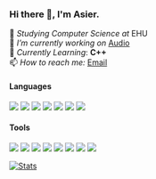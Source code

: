 ### Hi there 👋, I'm Asier.

📖 *Studying Computer Science at* EHU<br>
🔭 *I’m currently working on* [Audio](https://github.com/asiern/Audio) <br>
🌱 *Currently Learning*: <b>C++</b><br>
📫 *How to reach me:* [Email](mailto:asiern.dev@gmail.com)

#### Languages
![](https://img.shields.io/badge/-TypeScript-informational?style=flat&logo=TypeScript&logoColor=white&color=007acc)
![](https://img.shields.io/badge/-React-informational?style=flat&logo=React&logoColor=white&color=61dafb)
![](https://img.shields.io/badge/-JavaScript-informational?style=flat&logo=JavaScript&logoColor=white&color=f7df1e)
![](https://img.shields.io/badge/-C-informational?style=flat&logo=C&logoColor=white&color=a8b9cc)
![](https://img.shields.io/badge/-C%2B%2B-green?style=flat&logo=C%2B%2B&logoColor=white&color=00599C)
![](https://img.shields.io/badge/-C%20Sharp-informational?style=flat&logo=C%20Sharp&logoColor=white&color=239120)
![](https://img.shields.io/badge/-Java-informational?style=flat&logo=Java&logoColor=white&color=007396)


#### Tools
![](https://img.shields.io/badge/-Expo-informational?style=flat&logo=Expo&logoColor=white&color=000020)
![](https://img.shields.io/badge/-VS%20Code-informational?style=flat&logo=Visual%20Studio%20Code&logoColor=white&color=007396)
![](https://img.shields.io/badge/-Visual%20Studio-informational?style=flat&logo=Visual%20Studio&logoColor=white&color=5C2D91)
![](https://img.shields.io/badge/-Intellij%20IDEA-informational?style=flat&logo=Intellij%20IDEA&logoColor=white&color=000)
![](https://img.shields.io/badge/-Node.js-informational?style=flat&logo=Node.js&logoColor=white&color=339933)
![](https://img.shields.io/badge/-Yarn-informational?style=flat&logo=Yarn&logoColor=white&color=2C8EBB)
![](https://img.shields.io/badge/-Adobe%20XD-informational?style=flat&logo=Adobe%20XD&logoColor=white&color=FF61F6)
![](https://img.shields.io/badge/-Adobe%20Photoshop-informational?style=flat&logo=Adobe%20Photoshop&logoColor=white&color=31A8FF)

[![Stats](https://github-readme-stats.vercel.app/api?username=Asiern&show_icons=true)](https://github.com/asiern)<br>
